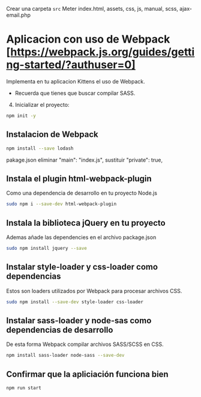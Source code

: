 Crear una carpeta `src`
Meter index.html, assets, css, js, manual, scss, ajax-email.php

# Aplicacion con uso de Webpack [https://webpack.js.org/guides/getting-started/?authuser=0]

Implementa en tu aplicacion Kittens el uso de Webpack. 

- Recuerda que tienes que buscar compilar SASS. 
4. Inicializar el proyecto:
```bash
npm init -y
```
## Instalacion de Webpack
```bash
npm install --save lodash
```

pakage.json
eliminar  "main": "index.js", sustituir "private": true, 
## Instala el plugin html-webpack-plugin 
Como una dependencia de desarrollo en tu proyecto Node.js

```bash
sudo npm i --save-dev html-webpack-plugin
```
## Instala la biblioteca jQuery en tu proyecto
Ademas añade las dependencies en el archivo package.json
```bash
sudo npm install jquery --save
```

## Instalar style-loader y css-loader como dependencias 
Estos son loaders utilizados por Webpack para procesar archivos CSS.
```bash
sudo npm install --save-dev style-loader css-loader
```

## Instalar sass-loader y node-sas como dependencias de desarrollo
De esta forma Webpack compilar archivos SASS/SCSS en CSS.
```bash
npm install sass-loader node-sass --save-dev
```

## Confirmar que la apliciación funciona bien
``` bash 
npm run start
```
